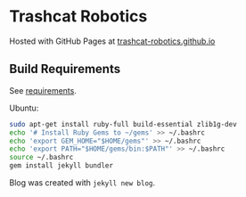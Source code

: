 # Trashcat Robotics

Hosted with GitHub Pages at [trashcat-robotics.github.io](https://trashcat-robotics.github.io)

## Build Requirements

See [requirements](https://jekyllrb.com/docs/installation/).

Ubuntu:

```bash
sudo apt-get install ruby-full build-essential zlib1g-dev
echo '# Install Ruby Gems to ~/gems' >> ~/.bashrc
echo 'export GEM_HOME="$HOME/gems"' >> ~/.bashrc
echo 'export PATH="$HOME/gems/bin:$PATH"' >> ~/.bashrc
source ~/.bashrc
gem install jekyll bundler
```

Blog was created with `jekyll new blog`.

